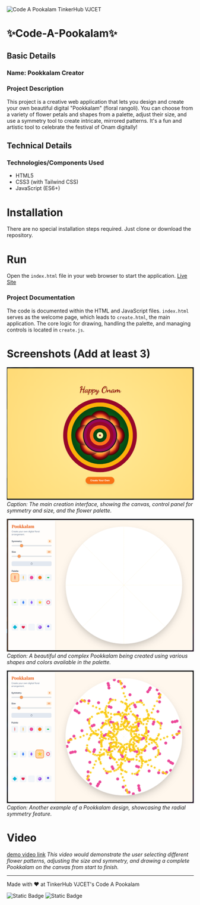 <img width="1584" height="396" alt="Code A Pookalam TinkerHub VJCET" src="https://github.com/user-attachments/assets/e41fa708-7d26-4651-ab16-91845893f422" />

# ✨Code-A-Pookalam✨

## Basic Details
### Name: Pookkalam Creator

### Project Description
This project is a creative web application that lets you design and create your own beautiful digital "Pookkalam" (floral rangoli). You can choose from a variety of flower petals and shapes from a palette, adjust their size, and use a symmetry tool to create intricate, mirrored patterns. It's a fun and artistic tool to celebrate the festival of Onam digitally!

## Technical Details
### Technologies/Components Used
- HTML5
- CSS3 (with Tailwind CSS)
- JavaScript (ES6+)

# Installation
There are no special installation steps required. Just clone or download the repository.

# Run
Open the `index.html` file in your web browser to start the application.
[Live Site](https://pookkalam.netlify.app/)

### Project Documentation
The code is documented within the HTML and JavaScript files. `index.html` serves as the welcome page, which leads to `create.html`, the main application. The core logic for drawing, handling the palette, and managing controls is located in `create.js`.

# Screenshots (Add at least 3)
![Screenshot1](./Screenshot/Screenshot%202025-09-01%20225000.png)
*Caption: The main creation interface, showing the canvas, control panel for symmetry and size, and the flower palette.*

![Screenshot2](./Screenshot/Screenshot%202025-09-01%20225009.png)
*Caption: A beautiful and complex Pookkalam being created using various shapes and colors available in the palette.*

![Screenshot3](./Screenshot/Screenshot%202025-09-01%20225023.png)
*Caption: Another example of a Pookkalam design, showcasing the radial symmetry feature.*

# Video
[demo video link](https://drive.google.com/file/d/1CDtG085gTRE2Fq-B5xAFBuJih2gcfcX-/view?usp=sharing)
*This video would demonstrate the user selecting different flower patterns, adjusting the size and symmetry, and drawing a complete Pookkalam on the canvas from start to finish.*

---
Made with ❤️ at TinkerHub VJCET's Code A Pookalam 

![Static Badge](https://img.shields.io/badge/TinkerHub_VJCET-24?color=%23000000&link=https%3A%2F%2Fwww.tinkerhub.org%2F)
![Static Badge](https://img.shields.io/badge/CodeAPookalam--25-25?link=https%3A%2F%2Fwww.tinkerhub.org%2Fevents%2FQ2Q1TQKX6Q%2FUseless%2520Projects)

